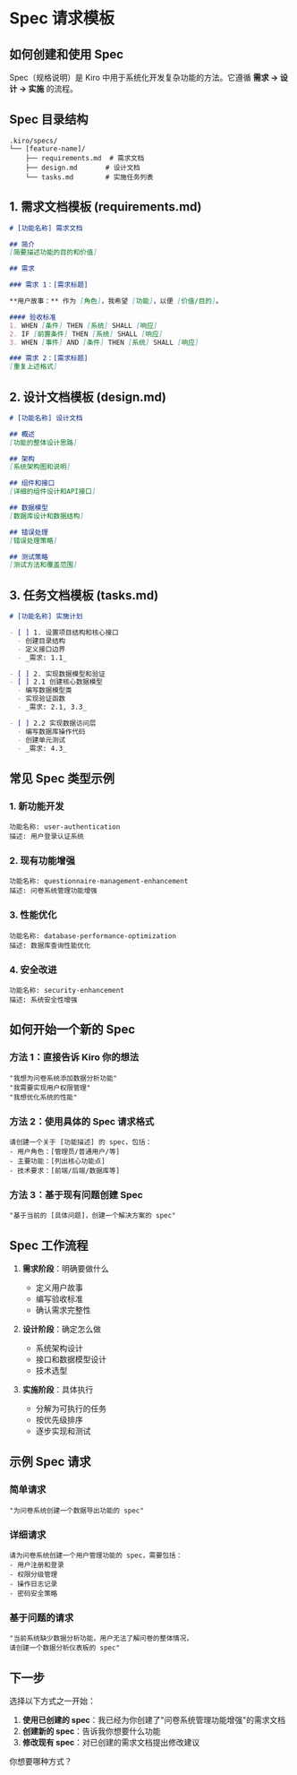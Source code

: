 # Spec 请求模板

## 如何创建和使用 Spec

Spec（规格说明）是 Kiro 中用于系统化开发复杂功能的方法。它遵循 **需求 → 设计 → 实施** 的流程。

## Spec 目录结构

```
.kiro/specs/
└── [feature-name]/
    ├── requirements.md  # 需求文档
    ├── design.md       # 设计文档
    └── tasks.md        # 实施任务列表
```

## 1. 需求文档模板 (requirements.md)

```markdown
# [功能名称] 需求文档

## 简介
[简要描述功能的目的和价值]

## 需求

### 需求 1：[需求标题]

**用户故事：** 作为 [角色]，我希望 [功能]，以便 [价值/目的]。

#### 验收标准
1. WHEN [条件] THEN [系统] SHALL [响应]
2. IF [前置条件] THEN [系统] SHALL [响应]
3. WHEN [事件] AND [条件] THEN [系统] SHALL [响应]

### 需求 2：[需求标题]
[重复上述格式]
```

## 2. 设计文档模板 (design.md)

```markdown
# [功能名称] 设计文档

## 概述
[功能的整体设计思路]

## 架构
[系统架构图和说明]

## 组件和接口
[详细的组件设计和API接口]

## 数据模型
[数据库设计和数据结构]

## 错误处理
[错误处理策略]

## 测试策略
[测试方法和覆盖范围]
```

## 3. 任务文档模板 (tasks.md)

```markdown
# [功能名称] 实施计划

- [ ] 1. 设置项目结构和核心接口
  - 创建目录结构
  - 定义接口边界
  - _需求: 1.1_

- [ ] 2. 实现数据模型和验证
- [ ] 2.1 创建核心数据模型
  - 编写数据模型类
  - 实现验证函数
  - _需求: 2.1, 3.3_

- [ ] 2.2 实现数据访问层
  - 编写数据库操作代码
  - 创建单元测试
  - _需求: 4.3_
```

## 常见 Spec 类型示例

### 1. 新功能开发
```
功能名称: user-authentication
描述: 用户登录认证系统
```

### 2. 现有功能增强
```
功能名称: questionnaire-management-enhancement
描述: 问卷系统管理功能增强
```

### 3. 性能优化
```
功能名称: database-performance-optimization
描述: 数据库查询性能优化
```

### 4. 安全改进
```
功能名称: security-enhancement
描述: 系统安全性增强
```

## 如何开始一个新的 Spec

### 方法 1：直接告诉 Kiro 你的想法
```
"我想为问卷系统添加数据分析功能"
"我需要实现用户权限管理"
"我想优化系统的性能"
```

### 方法 2：使用具体的 Spec 请求格式
```
请创建一个关于 [功能描述] 的 spec，包括：
- 用户角色：[管理员/普通用户/等]
- 主要功能：[列出核心功能点]
- 技术要求：[前端/后端/数据库等]
```

### 方法 3：基于现有问题创建 Spec
```
"基于当前的 [具体问题]，创建一个解决方案的 spec"
```

## Spec 工作流程

1. **需求阶段**：明确要做什么
   - 定义用户故事
   - 编写验收标准
   - 确认需求完整性

2. **设计阶段**：确定怎么做
   - 系统架构设计
   - 接口和数据模型设计
   - 技术选型

3. **实施阶段**：具体执行
   - 分解为可执行的任务
   - 按优先级排序
   - 逐步实现和测试

## 示例 Spec 请求

### 简单请求
```
"为问卷系统创建一个数据导出功能的 spec"
```

### 详细请求
```
请为问卷系统创建一个用户管理功能的 spec，需要包括：
- 用户注册和登录
- 权限分级管理
- 操作日志记录
- 密码安全策略
```

### 基于问题的请求
```
"当前系统缺少数据分析功能，用户无法了解问卷的整体情况，
请创建一个数据分析仪表板的 spec"
```

## 下一步

选择以下方式之一开始：

1. **使用已创建的 spec**：我已经为你创建了"问卷系统管理功能增强"的需求文档
2. **创建新的 spec**：告诉我你想要什么功能
3. **修改现有 spec**：对已创建的需求文档提出修改建议

你想要哪种方式？